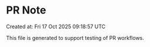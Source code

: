 # PR Note

Created at: Fri 17 Oct 2025 09:18:57 UTC

This file is generated to support testing of PR workflows.
